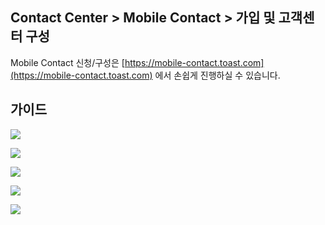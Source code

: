 ## Contact Center > Mobile Contact > 가입 및 고객센터 구성

Mobile Contact 신청/구성은 [https://mobile-contact.toast.com](https://mobile-contact.toast.com) 에서 손쉽게 진행하실 수 있습니다.

## 가이드

![](http://static.toastoven.net/prod_contact_center/img_step1.jpg)

![](http://static.toastoven.net/prod_contact_center/img_step2.jpg)

![](http://static.toastoven.net/prod_contact_center/img_step3.jpg)

![](http://static.toastoven.net/prod_contact_center/img_step4.jpg)

![](http://static.toastoven.net/prod_contact_center/img_step5.jpg)
